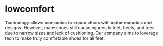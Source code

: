 # lowcomfort
 Technology allows companies to create shoes with better materials and designs. However, many shoes still cause injuries to feet, heels, and toes due to narrow sizes and lack of cushioning. Our company aims to leverage tech to make truly comfortable shoes for all feet.
